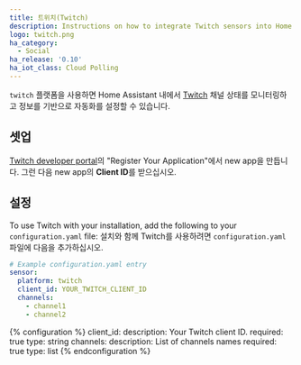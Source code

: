 ```yaml
---
title: 트위치(Twitch)
description: Instructions on how to integrate Twitch sensors into Home Assistant.
logo: twitch.png
ha_category:
  - Social
ha_release: '0.10'
ha_iot_class: Cloud Polling
---
```


`twitch` 플랫폼을 사용하면 Home Assistant 내에서 [Twitch](https://www.twitch.tv/) 채널 상태를 모니터링하고 정보를 기반으로 자동화를 설정할 수 있습니다.

## 셋업

[Twitch developer portal](https://glass.twitch.tv/console/apps)의 "Register Your Application"에서 new app을 만듭니다. 그런 다음 new app의 **Client ID**를 받으십시오.

## 설정

To use Twitch with your installation, add the following to your `configuration.yaml` file:
설치와 함께 Twitch를 사용하려면 `configuration.yaml` 파일에 다음을 추가하십시오.

```yaml
# Example configuration.yaml entry
sensor:
  platform: twitch
  client_id: YOUR_TWITCH_CLIENT_ID
  channels:
    - channel1
    - channel2
```

{% configuration %}
client_id:
  description: Your Twitch client ID.
  required: true
  type: string
channels:
  description: List of channels names
  required: true
  type: list
{% endconfiguration %}
